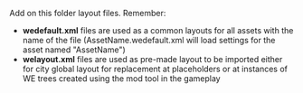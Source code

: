 Add on this folder layout files. Remember:
- **wedefault.xml** files are used as a common layouts for all assets with the name of the file (AssetName.wedefault.xml will load settings for the asset named "AssetName")
- **welayout.xml** files are used as pre-made layout to be imported either for city global layout for replacement at placeholders or at instances of WE trees created using the mod tool in the gameplay